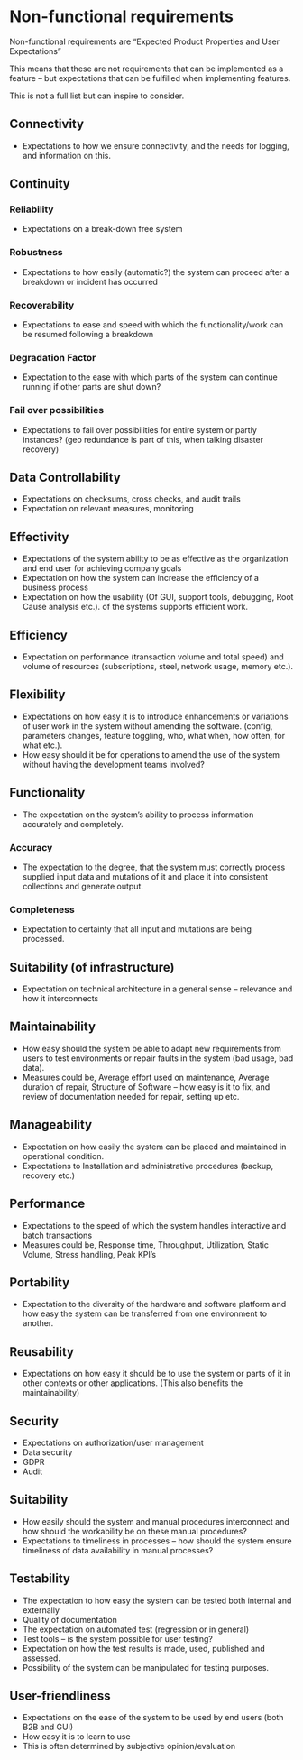 # Non-functional requirements

Non-functional requirements are “Expected Product Properties and User Expectations”

This means that these are not requirements that can be implemented as a feature – but expectations that can be fulfilled when implementing features.

This is not a full list but can inspire to consider.

## Connectivity

- Expectations to how we ensure connectivity, and the needs for logging, and information on this.

## Continuity

### Reliability

- Expectations on a break-down free system

### Robustness

- Expectations to how easily (automatic?) the system can proceed after a breakdown or incident has occurred

### Recoverability

- Expectations to ease and speed with which the functionality/work can be resumed following a breakdown

### Degradation Factor

- Expectation to the ease with which parts of the system can continue running if other parts are shut down?

### Fail over possibilities

- Expectations to fail over possibilities for entire system or partly instances? (geo redundance is part of this, when talking disaster recovery)

## Data Controllability

- Expectations on checksums, cross checks, and audit trails
- Expectation on relevant measures, monitoring

## Effectivity

- Expectations of the system ability to be as effective as the organization and end user for achieving company goals
- Expectation on how the system can increase the efficiency of a business process
- Expectation on how the usability (Of GUI, support tools, debugging, Root Cause analysis etc.). of the systems supports efficient work.

## Efficiency

- Expectation on performance (transaction volume and total speed) and volume of resources (subscriptions, steel, network usage, memory etc.).

## Flexibility

- Expectations on how easy it is to introduce enhancements or variations of user work in the system without amending the software. (config, parameters changes, feature toggling, who, what when, how often, for what etc.).
- How easy should it be for operations to amend the use of the system without having the development teams involved?

## Functionality

- The expectation on the system’s ability to process information accurately and completely.

### Accuracy

- The expectation to the degree, that the system must correctly process supplied input data and mutations of it and place it into consistent collections and generate output.

### Completeness

- Expectation to certainty that all input and mutations are being processed.

## Suitability (of infrastructure)

- Expectation on technical architecture in a general sense – relevance and how it interconnects

## Maintainability

- How easy should the system be able to adapt new requirements from users to test environments or repair faults in the system (bad usage, bad data).
- Measures could be, Average effort used on maintenance, Average duration of repair, Structure of Software – how easy is it to fix, and review of documentation needed for repair, setting up etc.

## Manageability

- Expectation on how easily the system can be placed and maintained in operational condition.
- Expectations to Installation and administrative procedures (backup, recovery etc.)

## Performance

- Expectations to the speed of which the system handles interactive and batch transactions
- Measures could be, Response time, Throughput, Utilization, Static Volume, Stress handling, Peak KPI’s

## Portability

- Expectation to the diversity of the hardware and software platform and how easy the system can be transferred from one environment to another.

## Reusability

- Expectations on how easy it should be to use the system or parts of it in other contexts or other applications. (This also benefits the maintainability)

## Security

- Expectations on authorization/user management
- Data security
- GDPR
- Audit

## Suitability

- How easily should the system and manual procedures interconnect and how should the workability be on these manual procedures?
- Expectations to timeliness in processes – how should the system ensure timeliness of data availability in manual processes?

## Testability

- The expectation to how easy the system can be tested both internal and externally
- Quality of documentation
- The expectation on automated test (regression or in general)
- Test tools – is the system possible for user testing?
- Expectation on how the test results is made, used, published and assessed.
- Possibility of the system can be manipulated for testing purposes.

## User-friendliness

- Expectations on the ease of the system to be used by end users (both B2B and GUI)
- How easy it is to learn to use
- This is often determined by subjective opinion/evaluation
